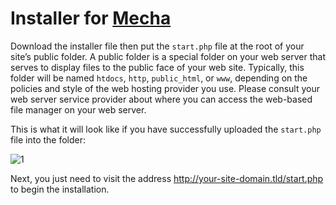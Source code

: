 Installer for [Mecha](https://github.com/mecha-cms/mecha)
=========================================================

Download the installer file then put the `start.php` file at the root of your site’s public folder. A public folder is a
special folder on your web server that serves to display files to the public face of your web site. Typically, this
folder will be named `htdocs`, `http`, `public_html`, or `www`, depending on the policies and style of the web hosting
provider you use. Please consult your web server service provider about where you can access the web-based file manager
on your web server.

This is what it will look like if you have successfully uploaded the `start.php` file into the folder:

![1](https://user-images.githubusercontent.com/1669261/228274790-e9ba5480-4d5e-4207-9d33-10930a9fbf45.png)

Next, you just need to visit the address http://your-site-domain.tld/start.php to begin the installation.